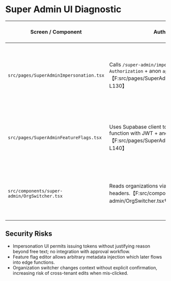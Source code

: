# Super Admin UI Diagnostic

| Screen / Component | Auth Headers | Loading & Disabled States | Validation Coverage | Accessibility Notes | Additional Observations |
| --- | --- | --- | --- | --- | --- |
| `src/pages/SuperAdminImpersonation.tsx` | Calls `/super-admin/impersonate` via fetch with `Authorization` + anon `apikey` headers.【F:src/pages/SuperAdminImpersonation.tsx†L60-L130】 | Issue/revoke buttons disable during mutation; countdown updates every second. | Requires reason text but not minimum length; accepts either email or UUID. | Modal uses `Dialog` but lacks `aria-live` for countdown; toast messages accessible. | No audit history table; relies on edge function response. |
| `src/pages/SuperAdminFeatureFlags.tsx` | Uses Supabase client to invoke feature flag function with JWT + anon key.【F:src/pages/SuperAdminFeatureFlags.tsx†L70-L140】 | Loading spinner shown on initial fetch; toggle switches disable while saving. | Validates slug pattern client-side; metadata JSON not schema-checked. | Toggle switches accessible with keyboard but lack `aria-describedby` for description text. | Plan assignment form allows empty plan notes; no autosave indicator. |
| `src/components/super-admin/OrgSwitcher.tsx` | Reads organizations via Supabase query; same headers.【F:src/components/super-admin/OrgSwitcher.tsx†L40-L110】 | Dropdown shows loading indicator; disable states for options missing. | No validation beyond ensuring selection exists. | Lacks screen reader announcement when organization context changes. | Should persist last selection to local storage. |

## Security Risks
- Impersonation UI permits issuing tokens without justifying reason beyond free text; no integration with approval workflow.
- Feature flag editor allows arbitrary metadata injection which later flows into edge functions.
- Organization switcher changes context without explicit confirmation, increasing risk of cross-tenant edits when mis-clicked.
